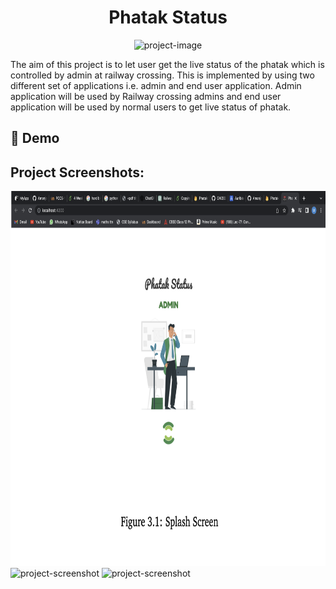 <h1 align="center" id="title">Phatak Status</h1>

<p align="center"><img src="https://socialify.git.ci/mehak-kalia/Phatak-End-to-End/image?language=1&amp;owner=1&amp;name=1&amp;stargazers=1&amp;theme=Light" alt="project-image"></p>

<p id="description">The aim of this project is to let user get the live status of the phatak which is controlled by admin at railway crossing. This is implemented by using two different set of applications i.e. admin and end user application. Admin application will be used by Railway crossing admins and end user application will be used by normal users to get live status of phatak.</p>

<h2>🚀 Demo</h2>

<h2>Project Screenshots:</h2>

<img src="https://github.com/mehak-kalia/Phatak-End-to-End/blob/005677439342d2936ec87f50e6326750a0faa72d/screenshots/Screenshot%202023-07-27%20at%2010.08.42%20PM.png" alt="project-screenshot" width="1000" height="600/">

<img src="" alt="project-screenshot" width="400" height="400/">

<img src="" alt="project-screenshot" width="400" height="400/">
